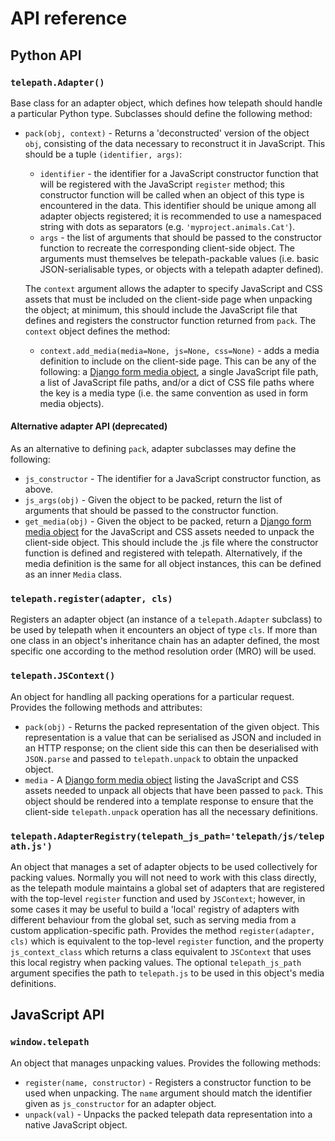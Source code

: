 # API reference

## Python API

### `telepath.Adapter()`

Base class for an adapter object, which defines how telepath should handle a particular Python type. Subclasses should define the following method:

* `pack(obj, context)` - Returns a 'deconstructed' version of the object `obj`, consisting of the data necessary to reconstruct it in JavaScript. This should be a tuple `(identifier, args)`:

    * `identifier` - the identifier for a JavaScript constructor function that will be registered with the JavaScript `register` method; this constructor function will be called when an object of this type is encountered in the data. This identifier should be unique among all adapter objects registered; it is recommended to use a namespaced string with dots as separators (e.g. `'myproject.animals.Cat'`).
    * `args` - the list of arguments that should be passed to the constructor function to recreate the corresponding client-side object. The arguments must themselves be telepath-packable values (i.e. basic JSON-serialisable types, or objects with a telepath adapter defined).

    The `context` argument allows the adapter to specify JavaScript and CSS assets that must be included on the client-side page when unpacking the object; at minimum, this should include the JavaScript file that defines and registers the constructor function returned from `pack`. The `context` object defines the method:

    * `context.add_media(media=None, js=None, css=None)` - adds a media definition to include on the client-side page. This can be any of the following: a [Django form media object](https://docs.djangoproject.com/en/stable/topics/forms/media/), a single JavaScript file path, a list of JavaScript file paths, and/or a dict of CSS file paths where the key is a media type (i.e. the same convention as used in form media objects).

#### Alternative adapter API (deprecated)

As an alternative to defining `pack`, adapter subclasses may define the following:

* `js_constructor` - The identifier for a JavaScript constructor function, as above.
* `js_args(obj)` - Given the object to be packed, return the list of arguments that should be passed to the constructor function.
* `get_media(obj)` - Given the object to be packed, return a [Django form media object](https://docs.djangoproject.com/en/stable/topics/forms/media/) for the JavaScript and CSS assets needed to unpack the client-side object. This should include the .js file where the constructor function is defined and registered with telepath. Alternatively, if the media definition is the same for all object instances, this can be defined as an inner `Media` class.

### `telepath.register(adapter, cls)`

Registers an adapter object (an instance of a `telepath.Adapter` subclass) to be used by telepath when it encounters an object of type `cls`. If more than one class in an object's inheritance chain has an adapter defined, the most specific one according to the method resolution order (MRO) will be used.

### `telepath.JSContext()`

An object for handling all packing operations for a particular request. Provides the following methods and attributes:

* `pack(obj)` - Returns the packed representation of the given object. This representation is a value that can be serialised as JSON and included in an HTTP response; on the client side this can then be deserialised with `JSON.parse` and passed to `telepath.unpack` to obtain the unpacked object.
* `media` - A [Django form media object](https://docs.djangoproject.com/en/stable/topics/forms/media/) listing the JavaScript and CSS assets needed to unpack all objects that have been passed to `pack`. This object should be rendered into a template response to ensure that the client-side `telepath.unpack` operation has all the necessary definitions.

### `telepath.AdapterRegistry(telepath_js_path='telepath/js/telepath.js')`

An object that manages a set of adapter objects to be used collectively for packing values. Normally you will not need to work with this class directly, as the telepath module maintains a global set of adapters that are registered with the top-level `register` function and used by `JSContext`; however, in some cases it may be useful to build a 'local' registry of adapters with different behaviour from the global set, such as serving media from a custom application-specific path. Provides the method `register(adapter, cls)` which is equivalent to the top-level `register` function, and the property `js_context_class` which returns a class equivalent to `JSContext` that uses this local registry when packing values. The optional `telepath_js_path` argument specifies the path to `telepath.js` to be used in this object's media definitions.


## JavaScript API

### `window.telepath`

An object that manages unpacking values. Provides the following methods:

* `register(name, constructor)` - Registers a constructor function to be used when unpacking. The `name` argument should match the identifier given as `js_constructor` for an adapter object.
* `unpack(val)` - Unpacks the packed telepath data representation into a native JavaScript object.
